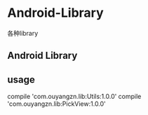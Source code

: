 # Android-Library
各种library
## Android Library

## usage
compile 'com.ouyangzn.lib:Utils:1.0.0'
compile 'com.ouyangzn.lib:PickView:1.0.0'
